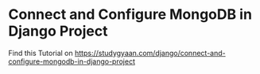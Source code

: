 # Connect and Configure MongoDB in Django Project

Find this Tutorial on https://studygyaan.com/django/connect-and-configure-mongodb-in-django-project
